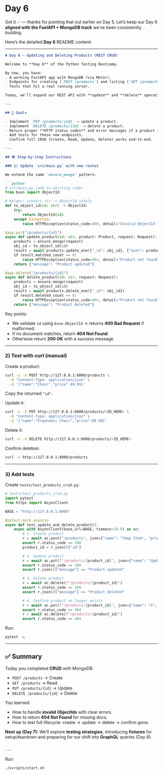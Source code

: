 # Day 6

Got it ✅ — thanks for pointing that out earlier on Day 5. Let’s keep our Day 6 **aligned with the FastAPI + MongoDB track** we’ve been consistently building.

Here’s the detailed **Day 6** README content:

---

````markdown
# Day 6 – Updating and Deleting Products (REST CRUD)

Welcome to **Day 6** of the Python Testing Bootcamp.

By now, you have:
- A working FastAPI app with MongoDB (via Motor).
- Endpoints for creating (`POST /products`) and listing (`GET /products`).
- Tests that hit a real running server.

Today, we’ll expand our REST API with **update** and **delete** operations so we have the full CRUD cycle.

---

## 🎯 Goals

- Implement `PUT /products/{id}` → update a product.
- Implement `DELETE /products/{id}` → delete a product.
- Return proper **HTTP status codes** and error messages if a product isn’t found.
- Add tests for these new endpoints.
- Confirm full CRUD (Create, Read, Update, Delete) works end-to-end.

---

## 🛠 Step-by-step Instructions

### 1) Update `src/main.py` with new routes

We extend the same `ensure_mongo` pattern:

```python
# src/main.py (add to existing code)
from bson import ObjectId

# Helper: convert str -> ObjectId safely
def to_object_id(id: str) -> ObjectId:
    try:
        return ObjectId(id)
    except Exception:
        raise HTTPException(status_code=400, detail="Invalid ObjectId format")

@app.put("/products/{id}")
async def update_product(id: str, product: Product, request: Request):
    products = ensure_mongo(request)
    obj_id = to_object_id(id)
    result = await products.update_one({"_id": obj_id}, {"$set": product.model_dump()})
    if result.matched_count == 0:
        raise HTTPException(status_code=404, detail="Product not found")
    return {"message": "Product updated"}

@app.delete("/products/{id}")
async def delete_product(id: str, request: Request):
    products = ensure_mongo(request)
    obj_id = to_object_id(id)
    result = await products.delete_one({"_id": obj_id})
    if result.deleted_count == 0:
        raise HTTPException(status_code=404, detail="Product not found")
    return {"message": "Product deleted"}
````

Key points:

* We validate `id` using `bson.ObjectId` → returns **400 Bad Request** if malformed.
* If no document matches, return **404 Not Found**.
* Otherwise return **200 OK** with a success message.

---

### 2) Test with curl (manual)

Create a product:

```bash
curl -s -X POST http://127.0.0.1:8000/products \
  -H "Content-Type: application/json" \
  -d '{"name":"Chair","price":49.99}'
```

Copy the returned `"id"`.

Update it:

```bash
curl -s -X PUT http://127.0.0.1:8000/products/<ID_HERE> \
  -H "Content-Type: application/json" \
  -d '{"name":"Ergonomic Chair","price":89.99}'
```

Delete it:

```bash
curl -s -X DELETE http://127.0.0.1:8000/products/<ID_HERE>
```

Confirm deletion:

```bash
curl -s http://127.0.0.1:8000/products
```

---

### 3) Add tests

Create `tests/test_products_crud.py`:

```python
# tests/test_products_crud.py
import pytest
from httpx import AsyncClient

BASE = "http://127.0.0.1:8000"

@pytest.mark.asyncio
async def test_update_and_delete_product():
    async with AsyncClient(base_url=BASE, timeout=10.0) as ac:
        # 1. Create product
        r = await ac.post("/products", json={"name": "Temp Item", "price": 10.0})
        assert r.status_code == 200
        product_id = r.json()["id"]

        # 2. Update product
        r = await ac.put(f"/products/{product_id}", json={"name": "Updated Item", "price": 20.0})
        assert r.status_code == 200
        assert r.json()["message"] == "Product updated"

        # 3. Delete product
        r = await ac.delete(f"/products/{product_id}")
        assert r.status_code == 200
        assert r.json()["message"] == "Product deleted"

        # 4. Confirm product no longer exists
        r = await ac.put(f"/products/{product_id}", json={"name": "X", "price": 1})
        assert r.status_code == 404
        r = await ac.delete(f"/products/{product_id}")
        assert r.status_code == 404
```

Run:

```bash
pytest -q
```

---

## ✅ Summary

Today you completed **CRUD** with MongoDB:

* `POST /products` → Create
* `GET /products` → Read
* `PUT /products/{id}` → Update
* `DELETE /products/{id}` → Delete

You learned:

* How to handle **invalid ObjectIds** with clear errors.
* How to return **404 Not Found** for missing docs.
* How to test full lifecycle: create → update → delete → confirm gone.

**Next up (Day 7):** We’ll explore **testing strategies**, introducing **fixtures** for setup/teardown and preparing for our shift into **GraphQL** queries (Day 8).

```

---

```

Run:
```bash
./scripts/start.sh
```
